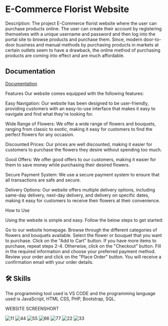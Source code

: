 # E-Commerce Florist Website

Description: The project  E-Commerce florist website where the user can purchase products online. The user can create their account by registering themselves with a unique username and password and then log into the portal site to browse products and purchase them. Since, modern door-to-door business and manual methods by purchasing products in markets at certain outlets seem to have a drawback, the online method of purchasing products are coming into effect and are much affordable.

## Documentation

[Documentation](https://linktodocumentation)

Features
Our website comes equipped with the following features:

Easy Navigation: Our website has been designed to be user-friendly, providing customers with an easy-to-use interface that makes it easy to navigate and find what they're looking for.

Wide Range of Flowers: We offer a wide range of flowers and bouquets, ranging from classic to exotic, making it easy for customers to find the perfect flowers for any occasion.

Discounted Prices: Our prices are well discounted, making it easier for customers to purchase the flowers they desire without spending too much.

Good Offers: We offer good offers to our customers, making it easier for them to save money while purchasing their desired flowers.

Secure Payment System: We use a secure payment system to ensure that all transactions are safe and secure.

Delivery Options: Our website offers multiple delivery options, including same-day delivery, next-day delivery, and delivery on specific dates, making it easy for customers to receive their flowers at their convenience.

How to Use

Using the website is simple and easy. Follow the below steps to get started:

Go to our website homepage.
Browse through the different categories of flowers and bouquets available.
Select the flower or bouquet that you want to purchase.
Click on the "Add to Cart" button.
If you have more items to purchase, repeat steps 2-4. Otherwise, click on the "Checkout" button.
Fill in the required information and choose your preferred payment method.
Review your order and click on the "Place Order" button.
You will receive a confirmation email with your order details.
## 🛠 Skills
The programming tool used is VS CODE and the programming language used is JavaScript, HTML CSS, PHP, Bootstrap, SQL.

WEBSITE SCREENSHORT


![11](https://user-images.githubusercontent.com/50737229/230770247-658a7bbc-1c89-41c3-bdf4-d40ca5ce3cf6.png)
![44](https://user-images.githubusercontent.com/50737229/230770276-c6117373-4ef7-4b33-95c0-88f4a098cda9.png)
![55](https://user-images.githubusercontent.com/50737229/230770278-56bd35c3-7ea7-43b4-9200-fd5f98faa9ca.png)
![66](https://user-images.githubusercontent.com/50737229/230770279-48de8052-d013-40b7-9cc1-a218be078621.png)
![77](https://user-images.githubusercontent.com/50737229/230770281-f73ad45d-3380-45f5-be7a-745c0dc2886d.png)
![22](https://user-images.githubusercontent.com/50737229/230770284-f3d58154-b505-49cf-b6d8-1e81a14b995c.png)
![33](https://user-images.githubusercontent.com/50737229/230770286-a7c88684-3659-4998-9183-f8b25cb303b4.png)
